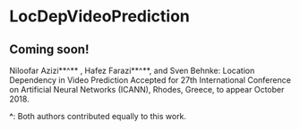 # LocDepVideoPrediction
Coming soon!
----------------
Niloofar Azizi**^** , Hafez Farazi**^**, and Sven Behnke:
Location Dependency in Video Prediction
Accepted for 27th International Conference on Artificial Neural Networks (ICANN), Rhodes, Greece, to appear October 2018.

**^**: Both authors contributed equally to this work.

